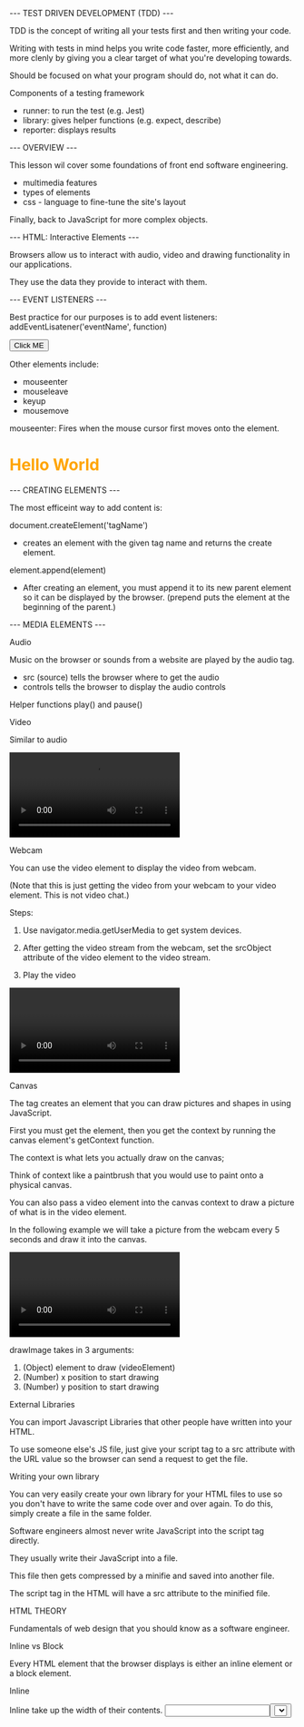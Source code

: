 --- TEST DRIVEN DEVELOPMENT (TDD) ---

TDD is the concept of writing all your tests first and then
writing your code. 

Writing with tests in mind helps you write code faster, 
more efficiently, and more clenly by giving you a
clear target of what you're developing towards.

Should be focused on what your program should do, 
not what it can do.


Components of a testing framework
- runner: to run the test (e.g. Jest)
- library: gives helper functions (e.g. expect, describe)
- reporter: displays results


--- OVERVIEW ---

This lesson wil cover some foundations of front end 
software engineering.

- multimedia features
- types of elements
- css - language to fine-tune the site's layout

Finally, back to JavaScript for more complex objects.


--- HTML: Interactive Elements ---

Browsers allow us to interact with audio, video and drawing
functionality in our applications. 

They use the data they provide to interact with them.


--- EVENT LISTENERS ---

Best practice for our purposes is to add event listeners:
addEventLisatener('eventName', function)

<button class="submit1">Click ME</button>
<script>
const button1 = document.querySelector('.submit1')
button1.addEventListener('click', () => {
  console.log("ouch!")
})
</script>

Other elements include:
- mouseenter
- mouseleave
- keyup
- mousemove

mouseenter:
Fires when the mouse cursor first moves onto the element.

<h1 class="mainTitle">Hello World</h1>
<script>
const title = document.querySelector('.mainTitle')
title.addEventListener('mouseenter', (e) => {
  console.log(e)
})
<script/>

keyup:
Responds to typing. Fires when a user releases a key.

<input class="bigInput" type="text"/>
<script>
const input = document.querySelector('.bigInput')
input.addEventListener('keyup', (e) => {
  console.log(e)
})
</script>

--- CREATING ELEMENTS ---

The most efficeint way to add content is:

document.createElement('tagName')
- creates an element with the given tag name and
returns the create element.

element.append(element)
- After creating an element, you must append it to its new 
parent element so it can be displayed by the browser.
(prepend puts the element at the beginning of the parent.)

--- MEDIA ELEMENTS --- 


Audio

Music on the browser or sounds from a website are played
by the audio tag.
- src (source) tells the browser where to get the audio
- controls tells the browser to display the audio controls

Helper functions play() and pause()


Video

Similar to audio 

<video src="" class="vid" controls></video>
<script>
const video = document.querySelector('.vid')
video.src = "https://songz.c0d3.com/js4/examples/ankurBunny.mp4"
video.play()
video.pause()
</script>


Webcam

You can use the video element to display the video from webcam.

(Note that this is just getting the video from your webcam to
your video element. This is not video chat.)

Steps:

1. Use navigator.media.getUserMedia to get system devices.

2. After getting the video stream from the webcam, set the
srcObject attribute of the video element to the video stream.

3. Play the video

<video class="video"></video>

<script>
navigator.mediaDevices.getUserMedia({
  video: true,
  audio: true,
}).then((stream) => {
  videoElement.srcObject = stream
  videoElement.play()
})
</script>


Canvas

The <canvas> tag creates an element that you can draw pictures
and shapes in using JavaScript.

First you must get the <canvas> element, then you get the
context by running the canvas element's getContext function.

The context is what lets you actually draw on the canvas;

Think of context like a paintbrush that you would use to paint
onto a physical canvas.

<canvas class="canvas" width=800 height=500></canvas>

<script>
// get canvas
const canvas = document.querySelector('.canvas')

// use canvas to get context (brush)
const context = canvas.getContext('2d')

// set brush color to yellow
context.fillStyle = "yellow"

// create background by painting rectangle
// that fills the entire canvas.
// start at coordinates (0, 0)
// and give a width of 800 and height of 500
context.fillRect(0, 0, 800, 500)

// start a circle path
context.beginPath()

// start drawing at position (200, 100), raidus 100px
// from 0 degrees to 360 degreees (full circle)
// arc uses radians, so 360 degrees (full circle)
context.arc(200, 100, 100, 0, 2 * Math.PI)

// Paint it with stroke color (black)
context.stroke()

// Set font properties and change color to black
context.font = "30px Comic Sans MS"
contet.fillStyle = "black"

// Fill text at position (10, 50)
context.fillText("Hello World", 10, 50)
</script>

You can also pass a video element into the canvas context to
draw a picture of what is in the video element.

In the following example we will take a picture from the webcam
every 5 seconds and draw it into the canvas.

<video class="video"></video>
<canvas class="canvas"></canvas>

<script>
const canvas = document.querySelector('.canvas')
const context = canvas.getContext('2d')
const videoElement = document.querySelector('.video')

const delayPicture = () => {
  setTimeout(() => {
    canvas.width = videoElement.videoWidth
    canvas.height = videoElement.videoHeight
    context.drawImage(videoElement, 0, 0)
    delayPicture0()
  }, 5000)
}

navigator.mediaDevices.getUserMedia({
  video: true,
  audio: true,
}).then((stream) => {
  videoElement.srcObject = stream
  videoElement.play()
  delayPicture()
})
</script>


drawImage takes in 3 arguments:

1. (Object) element to draw (videoElement)
2. (Number) x position to start drawing
3. (Number) y position to start drawing


External Libraries

You can import Javascript Libraries that other people have
written into your HTML. 

To use someone else's JS file, just give your script tag to a 
src attribute with the URL value so the browser can send a 
request to get the file.


Writing your own library

You can very easily create your own library for your HTML files
to use so you don't have to write the same code over and over
again. To do this, simply create a file in the same folder.

Software engineers almost never write JavaScript into the 
script tag directly.

They usually write their JavaScript into a file. 

This file then gets compressed by a minifie and saved into
another file.

The script tag in the HTML will have a src attribute to the
minified file.


HTML THEORY

Fundamentals of web design that you should know as a software
engineer.


Inline vs Block

Every HTML element that the browser displays is either an
inline element or a block element.


Inline

Inline take up the width of their contents.
<input><a><img><button><select>


Block

Block take up 100% of the width available to them.
<div></div>
<h1></h1>
<h2></h2>
<p></p>


Multiple classes

The HTML class attribute allows you to specify multiple classes
for every element.


--- CSS --- 

<style> tells the browser to run everything inside that tag
as CSS, a language that helps us make websites beautiful by
changing the color, position, and other properties of browser
elements.

CSS stands for Cascading Style Sheets.

CSS is a really simple language and you only need to know 3 things

1. Selector: 
ALL elements that match your selector will have the 
properties inside the {} applied to them.

2. Properties:
Each property is seperated by ;

For a list of available properties and possible values
for each property. 

3. Values:
Values are going to be different depending on what
properties you use.


Selection

There are many ways to select an element in the <style> tag to
apply CSS properties to it.


Selecting By

- Element
All h1 elements will have the color property.

- Attribute
All elements with the attribute [type="text"] will have
the color property.

- Class
All elements with the class title2 will have the color
property.

- Children
All h1 elements that are children of a div will have the color
property.


Combining Selectors

You can combine selectors to more specifically target elements.


Selection States

You can tweak CSS properties that get applied based on the state
of the element.

- :visited
- :active
- :focus
- :hover

These selectors are called psuedo-classes


Selection Collisions

CSS Hierarchy
1. Inline Style 
2. Id
3. Class, Attribute, Pseudo classes
4. HTML elements

<style>
#nice {
  color: blue;
}

.nice {
  color: purple;
}

h1 {
  color: orange;
}
</style>

<h1 id="nice" class="nice" style="color:red">Collions</h1>
<h1 style="color:red">Inline Style</h1>
<h1 id="nice">Id</h1>
<h1 class="nice">Class, Pseudo</h1>
<h1>HTML Elements</h1>


Simple CSS Properties

More common properties that can add cool effects to your
webpage.


background and border-radius

<div class="element"></div>
<style>
.element {
  background: url(https://placebar.com/50/50);
  width: 50px;
  height: 50px;
  border-radius: 50%;
}
</style>

We can set the background of elements to an external image


Position

We can use the CSS position property, along with the properties
top, left, right and bottom to precisely adjust element's
placements and create different layouts.


Relative

Displays the position relative to where it was supposed to be.


Fixed

Elements becomes an inline-block element, so the width it takes
up becomes like inline elements.

Parent becomes the window.


Absolute

Similar to fixed; the only difference is that the top, bottom, 
left and right properties are relative to the element's parent
instead of the window.

Useful for position an element within another element.


Z-Index

An element with a higher z-index will always be drawn above an
element with a lower z-index.


Box Model

Every HTML element displayed on your page follows the box model.

This means that every element has a margin, border and padding.

Margin < Border < Padding < Content (InnerHTML / Text)


Width

When you specify the width of an element, you are setting
the width of the content.

At work, you may be creating many elements from the UI provided
by the designer. Calculating the width of each element can be
time consuming.

To simplify this, you can force the browser to set the width
of each element to include the padding and border by using the
box-sizing: border-box property.


Display

display: inline; // takes up the width of their content 
display: block; // takes up 100% of the width of parents
display: inline-block;
display: flex;


inline-block:

elements try to take up 100% of the width of parents
until there are too many, then they start on a new line.


Flexbox:

Used to maximize the use of space along the axis.

Horizontal or vertical.

display: flex;
You can also use the justify-content

justify-content: space-evenly;
justify-content: space-between;
justify-content: center;


External Libraries

You can import CSS files that other people have written into
your HTML.


--- Javascript & CSS ---

This section gives best practices of how to use JavaScript 
to change the appearance of an element.


BEM (Block, Element, Modifier)
BEM is a component-based approach to web development. 

The idea behind it is to divide the user interface into
independent blocks.

This makes interface development easy and fast event with a
complex UI, and it allows reuse of existing code without 
copying and pasting.


--- Class Objects ---

As out programs get more complex, we'll need a way of making
templates that let us quickly create multiple, similar objects.

These are called classes.

Just like how you follow a blueprint to build a house,
you use a class to create an object.

Using classes helps you organize your code better.

In web design, you should always try to use classes when you
have to create multiple elements with the same functionalities.

When build a complex HTML page your first instinct should be to 
think about what classes you should create to simplify the problem


-- Promises --

When a function (like fetch) returns a promise, 
it is actually returning a new promise object created from a
promise class: new Promise(...)

When you write functions, you can return a promise object too!

Promise takes in one argument, a function: new Promise(fn).

The function should take in two function paramters, 
called resolve and reject respectively.

Running resolve will run the then property of the promise object.

When your input function runs the resolve function, the 
arguments you pass into resolve will be immediately passed
into the then callback in the promise chain.


